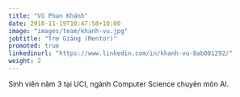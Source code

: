 ```yaml
---
title: "Vũ Phan Khánh"
date: 2018-11-19T10:47:58+10:00
image: "images/team/khanh-vu.jpg"
jobtitle: "Trợ Giảng (Mentor)"
promoted: true
linkedinurl: "https://www.linkedin.com/in/khanh-vu-8ab001292/"
weight: 2
---
```


Sinh viên năm 3 tại UCI, ngành Computer Science chuyên môn AI.
